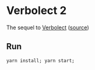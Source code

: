 # Verbolect 2
The sequel to [Verbolect](http://verbolect.com/) ([source](https://github.com/ejarzo/verbolect))

## Run
```
yarn install; yarn start;
```

